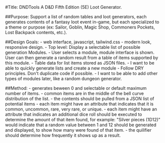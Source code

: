 #Title: DNDTools
A D&D Fifth Edition (5E) Loot Generator.

##Purpose: 
	Support a list of random tables and loot generators, each generates contents of a fantasy loot event in-game, but each specialized to a theme or purpose (ex: Sailor, Goblin, Magic Shop, Commoners Pockets, Lost Backpack contents, etc.). 

##Design Goals:
	- web interface, javascript, tailwind.css
	- modern look, responsive design.
	- Top level: Display a selectable list of possible generation Modules.
	- User selects a module, module interface is shown. User can then generate a random result from a table of items supported by this module.
	- Table data for list items stored as JSON files.
	- I want to be able to quickly generate lists and create a new module
	- Follow DRY principles. Don't duplicate code if possible.
	- I want to be able to add other types of modules later, like a random dungeon generator.

##Method:
	- generates beween 0 and selectable or default maximum number of items.
	- common items are in the middle of the bell curve distribution of the list.
	- the contents should be pulled from a JSON list of potential items
		- each item might have an attribute that indicates that it is common, uncommon, rare, very rare, or unique.
		- each item might have an attribute that indicates an additional dice roll should be executed to determine the amount of that item found, for example: "Silver pieces (1D12)" would indicate that a random value between 1 and 12 should be generated and displayed, to show how many were found of that item. 
		- the quilifier should determine how frequently it shows up as a result.
